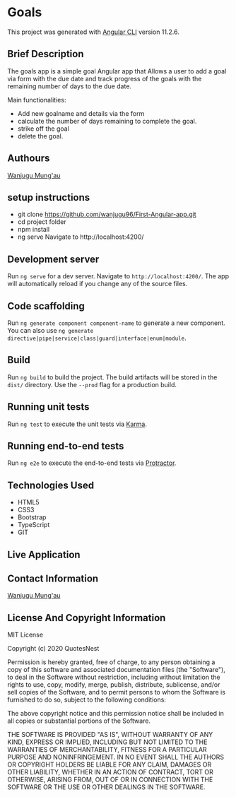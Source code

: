 # Goals

This project was generated with [Angular CLI](https://github.com/angular/angular-cli) version 11.2.6.

## Brief Description
The goals app is a simple goal Angular app that Allows a user to add a goal via  form with the due date  and track progress of the goals with the remaining number of days to  the due date.

Main functionalities:
* Add new goalname and details via the form
* calculate the number of days remaining to complete the goal.
* strike off the goal
* delete the goal.

## Authours
[Wanjugu Mung'au](https://github.com/wanjugu96)

## setup instructions
* git clone https://github.com/wanjugu96/First-Angular-app.git
*  cd project folder
* npm install
* ng serve Navigate to http://localhost:4200/
## Development server

Run `ng serve` for a dev server. Navigate to `http://localhost:4200/`. The app will automatically reload if you change any of the source files.

## Code scaffolding

Run `ng generate component component-name` to generate a new component. You can also use `ng generate directive|pipe|service|class|guard|interface|enum|module`.

## Build

Run `ng build` to build the project. The build artifacts will be stored in the `dist/` directory. Use the `--prod` flag for a production build.

## Running unit tests

Run `ng test` to execute the unit tests via [Karma](https://karma-runner.github.io).

## Running end-to-end tests

Run `ng e2e` to execute the end-to-end tests via [Protractor](http://www.protractortest.org/).
## Technologies Used
* HTML5
* CSS3
* Bootstrap
* TypeScript
* GIT
## Live Application

## Contact Information
[Wanjugu Mung'au](https://github.com/wanjugu96)

## License And Copyright Information
MIT License

Copyright (c) 2020 QuotesNest

Permission is hereby granted, free of charge, to any person obtaining a copy of this software and associated documentation files (the "Software"), to deal in the Software without restriction, including without limitation the rights to use, copy, modify, merge, publish, distribute, sublicense, and/or sell copies of the Software, and to permit persons to whom the Software is furnished to do so, subject to the following conditions:

The above copyright notice and this permission notice shall be included in all copies or substantial portions of the Software.

THE SOFTWARE IS PROVIDED "AS IS", WITHOUT WARRANTY OF ANY KIND, EXPRESS OR IMPLIED, INCLUDING BUT NOT LIMITED TO THE WARRANTIES OF MERCHANTABILITY, FITNESS FOR A PARTICULAR PURPOSE AND NONINFRINGEMENT. IN NO EVENT SHALL THE AUTHORS OR COPYRIGHT HOLDERS BE LIABLE FOR ANY CLAIM, DAMAGES OR OTHER LIABILITY, WHETHER IN AN ACTION OF CONTRACT, TORT OR OTHERWISE, ARISING FROM, OUT OF OR IN CONNECTION WITH THE SOFTWARE OR THE USE OR OTHER DEALINGS IN THE SOFTWARE.